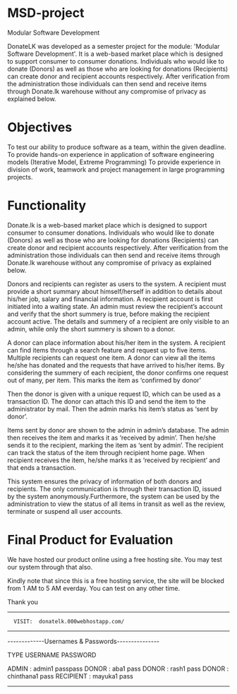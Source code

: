 # MSD-project
Modular Software Development 

DonateLK was developed as a semester project for the module: 'Modular Software Development'. It is a web-based market place which is designed to support consumer to consumer donations. Individuals who would like to donate (Donors) as well as those who are looking for donations (Recipients) can create donor and recipient accounts respectively. After verification from the administration those individuals can then send and receive items through Donate.lk warehouse without any compromise of privacy as explained below. 

# Objectives

To test our ability to produce software as a team, within the given deadline. 
To provide hands-on experience in application of software engineering models (Iterative Model, Extreme Programming)
To provide experience in division of work, teamwork and project management in large programming projects.

# Functionality
Donate.lk is a web-based market place which is designed to support consumer to consumer donations. Individuals who would like to donate (Donors) as well as those who are looking for donations (Recipients) can create donor and recipient accounts respectively. After verification from the administration those individuals can then send and receive items through Donate.lk warehouse without any compromise of privacy as explained below.

Donors and recipients can register as users to the system. A recipient must provide a short summary about himself/herself in addition to details about his/her job, salary and financial information. A recipient account is first initiated into a waiting state. An admin must review the recipient’s account and verify that the short summery is true, before making the recipient account active. The details and summery of a recipient are only visible to an admin, while only the short summery is shown to a donor.

A donor can place information about his/her item in the system. A recipient can find items through a search feature and request up to five items. Multiple recipients can request one item. A donor can view all the items he/she has donated and the requests that have arrived to his/her items. By considering the summery of each recipient, the donor confirms one request out of many, per item. This marks the item as ‘confirmed by donor’

Then the donor is given with a unique request ID, which can be used as a transaction ID. The donor can attach this ID and send the item to the administrator by mail. Then the admin marks his item’s status as ‘sent by donor’.

Items sent by donor are shown to the admin in admin’s database. The admin then receives the item and marks it as ‘received by admin’. Then he/she sends it to the recipient, marking the item as ‘sent by admin’. The recipient can track the status of the item through recipient home page. When recipient receives the item, he/she marks it as ‘received by recipient’ and that ends a transaction.

This system ensures the privacy of information of both donors and recipients. The only communication is through their transaction ID, issued by the system anonymously.Furthermore, the system can be used by the administration to view the status of all items in transit as well as the review, terminate or suspend all user accounts.

# Final Product for Evaluation

We have hosted our product online using a free hosting site.
You may test our system through that also.

Kindly note that since this is a free hosting service, the site
will be blocked from 1 AM to 5 AM everday. 
You can test on any other time.

Thank you



*************************************************
      VISIT:  donatelk.000webhostapp.com/
*************************************************

-------------Usernames & Passwords---------------

TYPE			USERNAME	PASSWORD

ADMIN		:	admin1		passpass
DONOR		:	aba1		pass
DONOR		:	rash1		pass
DONOR		:	chinthana1	pass
RECIPIENT	:	mayuka1		pass

-------------------------------------------------
